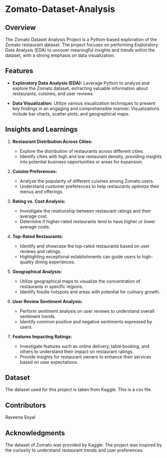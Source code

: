 # Zomato-Dataset-Analysis

## Overview

The Zomato Dataset Analysis Project is a Python-based exploration of the Zomato restaurant dataset. The project focuses on performing Exploratory Data Analysis (EDA) to uncover meaningful insights and trends within the dataset, with a strong emphasis on data visualization.

## Features

- **Exploratory Data Analysis (EDA):** Leverage Python to analyze and explore the Zomato dataset, extracting valuable information about restaurants, cuisines, and user reviews.

- **Data Visualization:** Utilize various visualization techniques to present key findings in an engaging and comprehensible manner. Visualizations include bar charts, scatter plots, and geographical maps.

## Insights and Learnings

1. **Restaurant Distribution Across Cities:**
   - Explore the distribution of restaurants across different cities.
   - Identify cities with high and low restaurant density, providing insights into potential business opportunities or areas for expansion.

2. **Cuisine Preferences:**
   - Analyze the popularity of different cuisines among Zomato users.
   - Understand customer preferences to help restaurants optimize their menus and offerings.

3. **Rating vs. Cost Analysis:**
   - Investigate the relationship between restaurant ratings and their average cost.
   - Determine if higher-rated restaurants tend to have higher or lower average costs.

4. **Top-Rated Restaurants:**
   - Identify and showcase the top-rated restaurants based on user reviews and ratings.
   - Highlighting exceptional establishments can guide users to high-quality dining experiences.

5. **Geographical Analysis:**
   - Utilize geographical maps to visualize the concentration of restaurants in specific regions.
   - Identify foodie hotspots and areas with potential for culinary growth.

6. **User Review Sentiment Analysis:**
   - Perform sentiment analysis on user reviews to understand overall sentiment trends.
   - Identify common positive and negative sentiments expressed by users.

7. **Features Impacting Ratings:**
   - Investigate features such as online delivery, table booking, and others to understand their impact on restaurant ratings.
   - Provide insights for restaurant owners to enhance their services based on user expectations.

## Dataset
The dataset used for this project is taken from Kaggle. This is a csv file.

## Contributors
Raveena Soyal

## Acknowledgments
The dataset of Zomato was provided by Kaggle.
The project was inspired by the curiosity to understand restaurant trends and user preferences.
